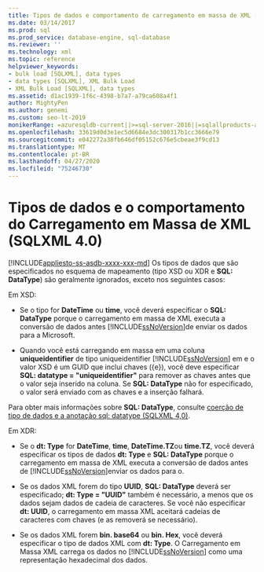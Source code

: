 ```yaml
---
title: Tipos de dados e comportamento de carregamento em massa de XML (SQLXML)
ms.date: 03/14/2017
ms.prod: sql
ms.prod_service: database-engine, sql-database
ms.reviewer: ''
ms.technology: xml
ms.topic: reference
helpviewer_keywords:
- bulk load [SQLXML], data types
- data types [SQLXML], XML Bulk Load
- XML Bulk Load [SQLXML], data types
ms.assetid: d1ac1939-1f6c-4398-b7a7-a79ca608a4f1
author: MightyPen
ms.author: genemi
ms.custom: seo-lt-2019
monikerRange: =azuresqldb-current||>=sql-server-2016||=sqlallproducts-allversions||>=sql-server-linux-2017||=azuresqldb-mi-current
ms.openlocfilehash: 33619d0d3e1ec5d6684e3dc300317b1cc3666e79
ms.sourcegitcommit: e042272a38fb646df05152c676e5cbeae3f9cd13
ms.translationtype: MT
ms.contentlocale: pt-BR
ms.lasthandoff: 04/27/2020
ms.locfileid: "75246730"
---
```

# <a name="data-types-and-xml-bulk-load-behavior-sqlxml-40"></a>Tipos de dados e o comportamento do Carregamento em Massa de XML (SQLXML 4.0)
[!INCLUDE[appliesto-ss-asdb-xxxx-xxx-md](../../../includes/appliesto-ss-asdb-xxxx-xxx-md.md)]
  Os tipos de dados que são especificados no esquema de mapeamento (tipo XSD ou XDR e **SQL: DataType**) são geralmente ignorados, exceto nos seguintes casos:  
  
 Em XSD:  
  
-   Se o tipo for **DateTime** ou **time**, você deverá especificar o **SQL: DataType** porque o carregamento em massa de XML executa a conversão de dados antes [!INCLUDE[ssNoVersion](../../../includes/ssnoversion-md.md)]de enviar os dados para a Microsoft.  
  
-   Quando você está carregando em massa em uma coluna **uniqueidentifier** de tipo uniqueidentifier [!INCLUDE[ssNoVersion](../../../includes/ssnoversion-md.md)] em e o valor XSD é um GUID que inclui chaves ({e}), você deve especificar **SQL: datatype = "uniqueidentifier"** para remover as chaves antes que o valor seja inserido na coluna. Se **SQL: DataType** não for especificado, o valor será enviado com as chaves e a inserção falhará.  
  
 Para obter mais informações sobre **SQL: DataType**, consulte [coerção de tipo de dados e a anotação sql: datatype &#40;SQLXML 4,0&#41;](../../../relational-databases/sqlxml-annotated-xsd-schemas-using/data-type-coercions-and-the-sql-datatype-annotation-sqlxml-4-0.md).  
  
 Em XDR:  
  
-   Se o **dt: Type** for **DateTime**, **time**, **DateTime.TZ**ou **time.TZ**, você deverá especificar os tipos de dados **dt: Type** e **SQL: DataType** porque o carregamento em massa de XML executa a conversão de dados antes de [!INCLUDE[ssNoVersion](../../../includes/ssnoversion-md.md)]enviar os dados para o.  
  
-   Se os dados XML forem do tipo **UUID**, **SQL: DataType** deverá ser especificado; **dt: Type = "UUID"** também é necessário, a menos que os dados sejam dados de cadeia de caracteres. Se você não especificar **dt: UUID**, o carregamento em massa XML aceitará cadeias de caracteres com chaves (e as removerá se necessário).  
  
-   Se os dados XML forem **bin. base64** ou **bin. Hex**, você deverá especificar o tipo de dados XML com **dt: Type**. O Carregamento em Massa XML carrega os dados no [!INCLUDE[ssNoVersion](../../../includes/ssnoversion-md.md)] como uma representação hexadecimal dos dados.  
  
  

